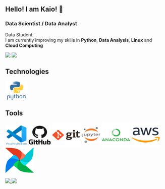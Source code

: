 ## Hello! I am Kaio! 👋

### Data Scientist / Data Analyst

Data Student.  
I am currently improving my skills in **Python**, **Data Analysis**, **Linux** and **Cloud Computing**

<div>

  <a href="https://www.linkedin.com/in/kaio-paulo/" target="_blank"><img src="https://img.shields.io/badge/-LinkedIn-%230077B5?style=for-the-badge&logo=linkedin&logoColor=white" target="_blank"></a> 
    <a href = "mailto:kaio.paulo50@gmail.com"><img src="https://img.shields.io/badge/-Gmail-%23333?style=for-the-badge&logo=gmail&logoColor=white" target="_blank"></a>

</div>
  
## Technologies

<div>
  <img align="center" alt="PYTHON" height="60" width="70" src="https://raw.githubusercontent.com/devicons/devicon/master/icons/python/python-original-wordmark.svg">
 
</div>

## Tools

<div>
  <img align="center" alt="VSCODE" height="60" width="70" src="https://raw.githubusercontent.com/devicons/devicon/master/icons/vscode/vscode-original-wordmark.svg">
  <img align="center" alt="GITHUB" height="60" width="70" src="https://raw.githubusercontent.com/devicons/devicon/master/icons/github/github-original-wordmark.svg">
  <img align="center" alt="GIT" height="80" width="90" src="https://raw.githubusercontent.com/devicons/devicon/master/icons/git/git-original-wordmark.svg">
  <img align="center" alt="JUPYTER" height="50" width="60" src="https://raw.githubusercontent.com/devicons/devicon/master/icons/jupyter/jupyter-original-wordmark.svg">
  <img align="center" alt="ANACONDA" height="80" width="90" src="https://raw.githubusercontent.com/devicons/devicon/master/icons/anaconda/anaconda-original-wordmark.svg">
  <img align="center" alt="ANACONDA" height="80" width="90" src=https://raw.githubusercontent.com/devicons/devicon/master/icons/amazonwebservices/amazonwebservices-original-wordmark.svg>
  <img align="center" alt="ANACONDA" height="80" width="90" src=https://raw.githubusercontent.com/devicons/devicon/master/icons/apacheairflow/apacheairflow-original.svg>
</div>

<div>
  <div style="display: inline_block"><br>
  <a href="https://github.com/KaioPauloSilva">
  <img height="180em" src="https://github-readme-stats.vercel.app/api?username=KaioPauloSilva&show_icons=true&theme=tokyonight&include_all_commits=true&count_private=true"/>
  <img height="180em" src="https://github-readme-stats.vercel.app/api/top-langs/?username=KaioPauloSilva&layout=compact&langs_count=6&theme=tokyonight"/>   
</div>
  
<div style="display: inline_block"><br>
  
</div>
 
 <br>
